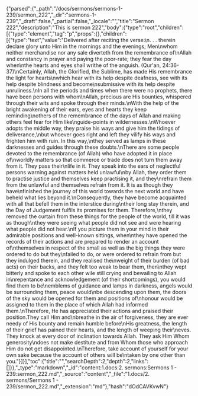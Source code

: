 {"parsed":{"_path":"/docs/sermons/sermons-1-239/sermon_222","_dir":"sermons-1-239","_draft":false,"_partial":false,"_locale":"","title":"Sermon 222","description":"This is sermon 222","body":{"type":"root","children":[{"type":"element","tag":"p","props":{},"children":[{"type":"text","value":"Delivered after reciting the verse:\n. . . therein declare glory unto Him in the mornings and the evenings; Men\nwhom neither merchandise nor any sale diverteth from the remembrance of\nAllah and constancy in prayer and paying the poor-rate; they fear the day when\nthe hearts and eyes shall writhe of the anguish. (Qur'an, 24:36-37)\nCertainly, Allah, the Glorified, the Sublime, has made His remembrance the light for hearts\nwhich hear with its help despite deafness, see with its help despite blindness and become\nsubmissive with its help despite unruliness.\nIn all the periods and times when there were no prophets, there have been persons with whom\nAllah, precious are His bounties, whispered through their wits and spoke through their minds.\nWith the help of the bright awakening of their ears, eyes and hearts they keep reminding\nothers of the remembrance of the days of Allah and making others feel fear for Him like\nguide-points in wildernesses.\nWhoever adopts the middle way, they praise his ways and give him the tidings of deliverance,\nbut whoever goes right and left they vilify his ways and frighten him with ruin. In this way,\nthey served as lamps in these darknesses and guides through these doubts.\nThere are some people devoted to the remembrance (of Allah) who have adopted it in place of\nworldly matters so that commerce or trade does not turn them away from it. They pass their\nlife in it. They speak into the ears of neglectful persons warning against matters held unlawful\nby Allah, they order them to practise justice and themselves keep practising it, and they\nrefrain them from the unlawful and themselves refrain from it. It is as though they have\nfinished the journey of this world towards the next world and have beheld what lies beyond it.\nConsequently, they have become acquainted with all that befell them in the interstice during\ntheir long stay therein, and the Day of Judgement fulfils its promises for them. Therefore,\nthey removed the curtain from these things for the people of the world, till it was as though\nthey were seeing what people did not see and were hearing what people did not hear.\nIf you picture them in your mind in their admirable positions and well-known sittings, when\nthey have opened the records of their actions and are prepared to render an account of\nthemselves in respect of the small as well as the big things they were ordered to do but they\nfailed to do, or were ordered to refrain from but they indulged therein, and they realised the\nweight of their burden (of bad acts) on their backs, and they felt too weak to bear them, then\nthey wept bitterly and spoke to each other wile still crying and bewailing to Allah in\nrepentance and acknowledgement (of their shortcomings), you would find them to be\nemblems of guidance and lamps in darkness, angels would be surrounding them, peace would\nbe descending upon them, the doors of the sky would be opened for them and positions of\nhonour would be assigned to them in the place of which Allah had informed them.\nTherefore, He has appreciated their actions and praised their position.They call Him and\nbreathe in the air of forgiveness, they are ever needy of His bounty and remain humble before\nHis greatness, the length of their grief has pained their hearts, and the length of weeping their\neves. They knock at every door of inclination towards Allah. They ask Him Whom generosity\ndoes not make destitute and from Whom those who approach Him do not get disappointed.\nTherefore, take account of yourself for your own sake because the account of others will be\ntaken by one other than you."}]}],"toc":{"title":"","searchDepth":2,"depth":2,"links":[]}},"_type":"markdown","_id":"content:1.docs:2. sermons:Sermons 1 - 239:sermon_222.md","_source":"content","_file":"1.docs/2. sermons/Sermons 1 - 239/sermon_222.md","_extension":"md"},"hash":"dOdCAVKvwN"}
